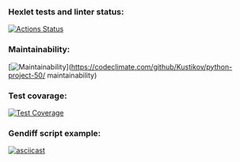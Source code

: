 ### Hexlet tests and linter status:
[![Actions Status](https://github.com/Kustikov/python-project-50/workflows/hexlet-check/badge.svg)](https://github.com/Kustikov/python-project-50/actions)
### Maintainability:
[![Maintainability](https://api.codeclimate.com/v1/badges/b1c5ca51eae2bfda2ee9/maintainability)](https://codeclimate.com/github/Kustikov/python-project-50/
maintainability)
### Test covarage:
[![Test Coverage](https://api.codeclimate.com/v1/badges/b1c5ca51eae2bfda2ee9/test_coverage)](https://codeclimate.com/github/Kustikov/python-project-50/test_coverage)
### Gendiff script example:
[![asciicast](https://asciinema.org/a/09UL6X4a4JUqUTdm0Y4s2gIqd.svg)](https://asciinema.org/a/09UL6X4a4JUqUTdm0Y4s2gIqd)
